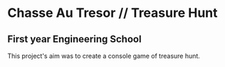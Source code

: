 # Chasse Au Tresor // Treasure Hunt
 
## First year Engineering School

This project's aim was to create a console game of treasure hunt.

